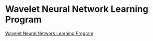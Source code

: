 # Wavelet Neural Network Learning Program
[Wavelet Neural Network Learning Program](https://aiwithcloud.com/2022/09/16/wavelet_neural_network_learning_program/)